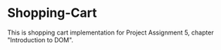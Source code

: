 # Shopping-Cart

This is shopping cart implementation for Project Assignment 5, chapter "Introduction to DOM".
